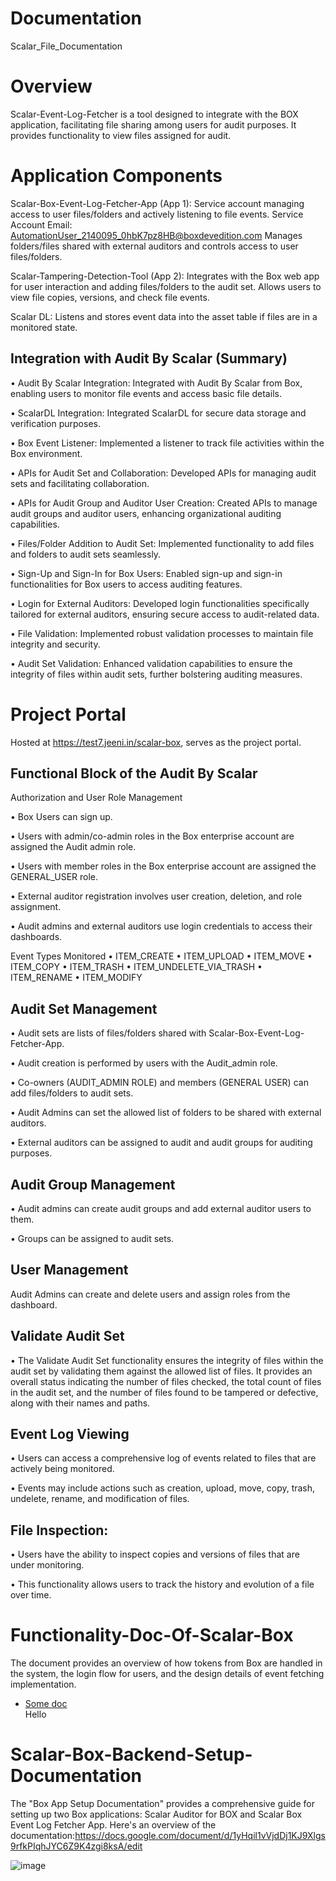 # Documentation
Scalar_File_Documentation
# Overview
Scalar-Event-Log-Fetcher is a tool designed to integrate with the BOX application, facilitating file sharing among users for audit purposes. It provides functionality to view files assigned for audit.
# Application Components
Scalar-Box-Event-Log-Fetcher-App (App 1):
Service account managing access to user files/folders and actively listening to file events.
Service Account Email: AutomationUser_2140095_0hbK7pz8HB@boxdevedition.com
Manages folders/files shared with external auditors and controls access to user files/folders.

Scalar-Tampering-Detection-Tool (App 2):
Integrates with the Box web app for user interaction and adding files/folders to the audit set.
Allows users to view file copies, versions, and check file events.

Scalar DL:
Listens and stores event data into the asset table if files are in a monitored state.

##  Integration with Audit By Scalar (Summary)
•	Audit By Scalar Integration: Integrated with Audit By Scalar from Box, enabling users to monitor file events and access basic file details.

•	ScalarDL Integration: Integrated ScalarDL for secure data storage and verification purposes.

•	Box Event Listener: Implemented a listener to track file activities within the Box environment.

•	APIs for Audit Set and Collaboration: Developed APIs for managing audit sets and facilitating collaboration.

•	APIs for Audit Group and Auditor User Creation: Created APIs to manage audit groups and auditor users, enhancing organizational auditing capabilities.

•	Files/Folder Addition to Audit Set: Implemented functionality to add files and folders to audit sets seamlessly.

























•	Sign-Up and Sign-In for Box Users: Enabled sign-up and sign-in functionalities for Box users to access auditing features.

•	Login for External Auditors: Developed login functionalities specifically tailored for external auditors, ensuring secure access to audit-related data.

•	File Validation: Implemented robust validation processes to maintain file integrity and security.

•	Audit Set Validation: Enhanced validation capabilities to ensure the integrity of files within audit sets, further bolstering auditing measures.


# Project Portal
Hosted at https://test7.jeeni.in/scalar-box, serves as the project portal.



## Functional Block of the Audit By Scalar

Authorization and User Role Management

•	Box Users can sign up.

•	Users with admin/co-admin roles in the Box enterprise account are assigned the Audit admin role.

•	Users with member roles in the Box enterprise account are assigned the GENERAL_USER role.

•	External auditor registration involves user creation, deletion, and role assignment.

•	Audit admins and external auditors use login credentials to access their dashboards.

Event Types Monitored
•	ITEM_CREATE
•	ITEM_UPLOAD
•	ITEM_MOVE
•	ITEM_COPY
•	ITEM_TRASH
•	ITEM_UNDELETE_VIA_TRASH
•	ITEM_RENAME
•	ITEM_MODIFY

## Audit Set Management


•	Audit sets are lists of files/folders shared with Scalar-Box-Event-Log-Fetcher-App.

•	Audit creation is performed by users with the Audit_admin role.

•	Co-owners (AUDIT_ADMIN ROLE) and members (GENERAL USER) can add files/folders to audit sets.

•	Audit Admins can set the allowed list of folders to be shared with external auditors.

•	External auditors can be assigned to audit and audit groups for auditing purposes.

## Audit Group Management


•	Audit admins can create audit groups and add external auditor users to them.

•	Groups can be assigned to audit sets.

## User Management

Audit Admins can create and delete users and assign roles from the dashboard.

## Validate Audit Set 
•	The Validate Audit Set functionality ensures the integrity of files within the audit set by validating them against the allowed list of files. It provides an overall status indicating the number of files checked, the total count of files in the audit set, and the number of files found to be tampered or defective, along with their names and paths.

## Event Log Viewing


•	Users can access a comprehensive log of events related to files that are actively being monitored.

•	Events may include actions such as creation, upload, move, copy, trash, undelete, rename, and modification of files.

## File Inspection:


•	Users have the ability to inspect copies and versions of files that are under monitoring.

•	This functionality allows users to track the history and evolution of a file over time.

# Functionality-Doc-Of-Scalar-Box
The document provides an overview of how tokens from Box are handled in the system, the login flow for users, and the design details of event fetching implementation.
* [Some doc](docs/abc.md)     
Hello
# Scalar-Box-Backend-Setup-Documentation
The "Box App Setup Documentation" provides a comprehensive guide for setting up two Box applications: Scalar Auditor for BOX and Scalar Box Event Log Fetcher App. Here's an overview of the documentation:https://docs.google.com/document/d/1yHqil1vVjdDj1KJ9Xlgs9rfkPIqhJYC6Z9K4zgi8ksA/edit












![image](https://github.com/MayuriSutar12/Documentation/assets/124232796/0e6b5806-5cbc-4060-912c-0510f3acfdae)

